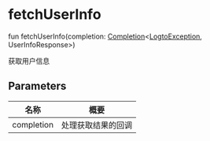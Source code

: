 # fetchUserInfo


fun fetchUserInfo(completion: [Completion](../../io.logto.sdk.android.completion/-completion/index.md)&lt;[LogtoException](../../io.logto.sdk.android.exception/-logto-exception/index.md), UserInfoResponse&gt;)

获取用户信息

## Parameters


| 名称 | 概要 |
|---|---|
| completion | 处理获取结果的回调 |
